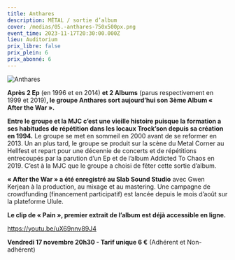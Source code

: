 ```yaml
---
title: Anthares
description: MÉTAL / sortie d’album
cover: /medias/05.-anthares-750x500px.png
event_time: 2023-11-17T20:30:00.000Z
lieu: Auditorium
prix_libre: false
prix_plein: 6
prix_abonné: 6
---
```

![Anthares](/medias/05.-anthares-750x500px.png "Sortie d'album")

**Après 2 Ep** (en 1996 et en 2014) **et 2 Albums** (parus respectivement en 1999 et 2019)**, le groupe Anthares sort aujourd’hui son 3ème Album « After the War ».**

**Entre le groupe et la MJC c’est une vieille histoire puisque la formation a ses habitudes de répétition dans les locaux Trock’son depuis sa création en 1994.** Le groupe se met en sommeil en 2000 avant de se reformer en 2013. Un an plus tard, le groupe se produit sur la scène du Metal Corner au Hellfest et repart pour une décennie de concerts et de répétitions entrecoupés par la parution d’un Ep et de l’album Addicted To Chaos en 2019. C’est à la MJC que le groupe a choisi de fêter cette sortie d’album.

**« After the War » a été enregistré au Slab Sound Studio** avec Gwen Kerjean à la production, au mixage et au mastering. Une campagne de crowdfunding (financement participatif) est lancée depuis le mois d’août sur la plateforme Ulule.

**Le clip de « Pain », premier extrait de l’album est déjà accessible en ligne.**

<https://youtu.be/uX69nnv89J4>

**Vendredi 17 novembre 20h30 - Tarif unique 6 €** (Adhérent et Non-adhérent)
